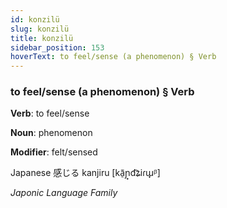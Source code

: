 ```yaml
---
id: konzilü
slug: konzilü
title: konzilü
sidebar_position: 153
hoverText: to feel/sense (a phenomenon) § Verb
---
```


### to feel/sense (a phenomenon) § Verb

**Verb**: to feel/sense

**Noun**: phenomenon

**Modifier**: felt/sensed

Japanese 感じる kanjiru [kã̠ɲ̟d͡ʑiɾɯ̟ᵝ]

*Japonic Language Family*